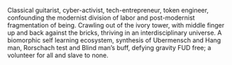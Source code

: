 Classical guitarist, cyber-activist, tech-entrepreneur, token engineer, confounding the modernist division of labor and post-modernist fragmentation of being. Crawling out of the ivory tower, with middle finger up and back against the bricks, thriving in an interdisciplinary universe. A biomorphic self learning ecosystem, synthesis of Ubermensch and Hang man, Rorschach test and Blind man’s buff, defying gravity FUD free; a volunteer for all and slave to none.
<!---
SSimonPhd/SSimonPhd is a ✨ special ✨ repository because its `README.md` (this file) appears on your GitHub profile.
You can click the Preview link to take a look at your changes.
--->
